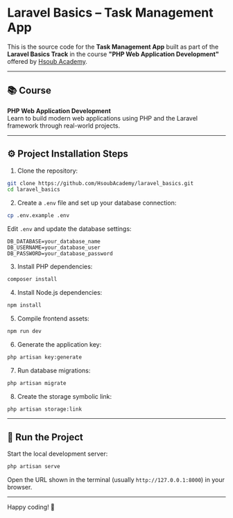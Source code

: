 # Laravel Basics – Task Management App

This is the source code for the **Task Management App** built as part of the **Laravel Basics Track** in the course **"PHP Web Application Development"** offered by [Hsoub Academy](https://academy.hsoub.com/learn/php-web-application-development/).

---

## 📚 Course

**PHP Web Application Development**\
Learn to build modern web applications using PHP and the Laravel framework through real-world projects.

---

## ⚙️ Project Installation Steps

1. Clone the repository:

```bash
git clone https://github.com/HsoubAcademy/laravel_basics.git
cd laravel_basics
```

2. Create a `.env` file and set up your database connection:

```bash
cp .env.example .env
```

Edit `.env` and update the database settings:

```env
DB_DATABASE=your_database_name
DB_USERNAME=your_database_user
DB_PASSWORD=your_database_password
```

3. Install PHP dependencies:

```bash
composer install
```

4. Install Node.js dependencies:

```bash
npm install
```

5. Compile frontend assets:

```bash
npm run dev
```

6. Generate the application key:

```bash
php artisan key:generate
```

7. Run database migrations:

```bash
php artisan migrate
```

8. Create the storage symbolic link:

```bash
php artisan storage:link
```

---

## 🚀 Run the Project

Start the local development server:

```bash
php artisan serve
```

Open the URL shown in the terminal (usually `http://127.0.0.1:8000`) in your browser.

---

Happy coding! 🚀

